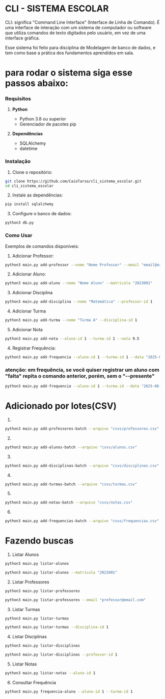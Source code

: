 
# CLI - SISTEMA ESCOLAR

CLI: significa "Command Line Interface" (Interface de Linha de Comando). É uma interface de interação com um sistema de computador ou software que utiliza comandos de texto digitados pelo usuário, em vez de uma interface gráfica. 


Esse sistema foi feito para disciplina de Modelagem de banco de dados, e tem como base a prática dos fundamentos aprendidos em sala.

# para rodar o sistema siga esse passos abaixo:

### Requisitos

1. **Python**
   - Python 3.8 ou superior
   - Gerenciador de pacotes pip

2. **Dependências**
   - SQLAlchemy
   - datetime

### Instalação

1. Clone o repositório:
```bash
git clone https://github.com/CaioTarso/cli_sistema_escolar.git
cd cli_sistema_escolar
```

2. Instale as dependências:
```bash
pip install sqlalchemy
```

3. Configure o banco de dados:
```bash
python3 db.py
```

### Como Usar

Exemplos de comandos disponíveis:

1. Adicionar Professor:
```bash
python3 main.py add-professor --nome "Nome Professor" --email "email@exemplo.com"
```

2. Adicionar Aluno:
```bash
python3 main.py add-aluno --nome "Nome Aluno" --matricula "2023001"
```

3. Adicionar Disciplina
```bash
python3 main.py add-disciplina --nome "Matemática" --professor-id 1
```

4. Adicionar Turma
```bash
python3 main.py add-turma --nome "Turma A" --disciplina-id 1
```

5. Adicionar Nota
```bash
python3 main.py add-nota --aluno-id 1 --turma-id 1 --nota 9.5
```

4. Registrar Frequência:
```bash
python3 main.py add-frequencia --aluno-id 1 --turma-id 1 --data "2025-06-04" --presente 
```
### atenção: em frequência, se você quiser registrar um aluno com "falta" repita o comando anterior, porém, sem o "--presente"
```bash
python3 main.py add-frequencia --aluno-id 1 --turma-id --data "2025-06-04" 
```
# Adicionado por lotes(CSV)

1.
```bash
python3 main.py add-professores-batch --arquivo "csvs/professores.csv"
```
2.
```bash
python3 main.py add-alunos-batch --arquivo "csvs/alunos.csv"
```
3.
```bash
python3 main.py add-disciplinas-batch --arquivo "csvs/disciplinas.csv"
```
4.
```bash
python3 main.py add-turmas-batch --arquivo "csvs/turmas.csv"
```
5.
```bash
python3 main.py add-notas-batch --arquivo "csvs/notas.csv"
```
6.
```bash
python3 main.py add-frequencias-batch --arquivo "csvs/frequencias.csv"
```
#  Fazendo buscas 

1. Listar Alunos
```bash
python3 main.py listar-alunos
```
```bash
python3 main.py listar-alunos --matricula "2023001"
```
2. Listar Professores
```bash
python3 main.py listar-professores
```
```bash
python3 main.py listar-professores --email "professor@email.com"
```

3. Listar Turmas
```bash
python3 main.py listar-turmas
```
```bash
python3 main.py listar-turmas --disciplina-id 1
```

4. Listar Disciplinas
```bash
python3 main.py listar-disciplinas
```
```bash
python3 main.py listar-disciplinas --professor-id 1
```

5. Listar Notas
```bash
python3 main.py listar-notas --aluno-id 1
```
6. Consultar Frequência
```bash
python3 main.py frequencia-aluno --aluno-id 1 --turma-id 1
```